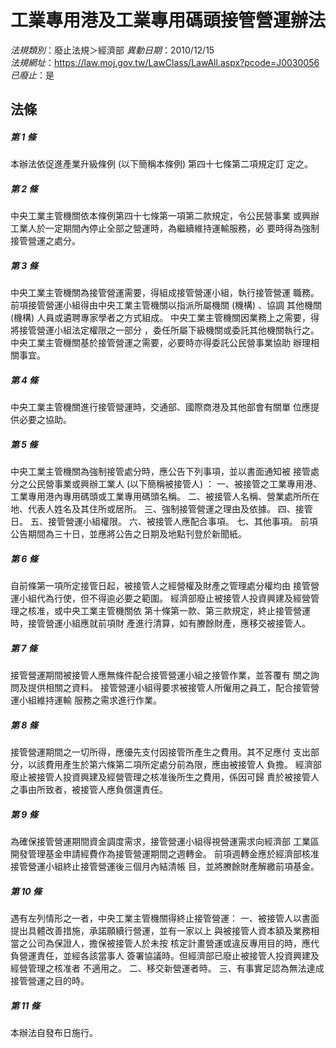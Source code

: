 # 工業專用港及工業專用碼頭接管營運辦法

*法規類別*：廢止法規＞經濟部
*異動日期*：2010/12/15  
*法規網址*：https://law.moj.gov.tw/LawClass/LawAll.aspx?pcode=J0030056
*已廢止*：是


## 法條
##### 第 1 條
本辦法依促進產業升級條例 (以下簡稱本條例) 第四十七條第二項規定訂
定之。

##### 第 2 條
中央工業主管機關依本條例第四十七條第一項第二款規定，令公民營事業
或興辦工業人於一定期間內停止全部之營運時，為繼續維持運輸服務，必
要時得為強制接管營運之處分。

##### 第 3 條
中央工業主管機關為接管營運需要，得組成接管營運小組，執行接管營運
職務。
前項接管營運小組得由中央工業主管機關以指派所屬機關 (機構) 、協調
其他機關 (機構) 人員或遴聘專家學者之方式組成。
中央工業主管機關因業務上之需要，得將接管營運小組法定權限之一部分
，委任所屬下級機關或委託其他機關執行之。
中央工業主管機關基於接管營運之需要，必要時亦得委託公民營事業協助
辦理相關事宜。

##### 第 4 條
中央工業主管機關進行接管營運時，交通部、國際商港及其他部會有關單
位應提供必要之協助。

##### 第 5 條
中央工業主管機關為強制接管處分時，應公告下列事項，並以書面通知被
接管處分之公民營事業或興辦工業人 (以下簡稱被接管人) ：
一、被接管之工業專用港、工業專用港內專用碼頭或工業專用碼頭名稱。
二、被接管人名稱、營業處所所在地、代表人姓名及其住所或居所。
三、強制接管營運之理由及依據。
四、接管日。
五、接管營運小組權限。
六、被接管人應配合事項。
七、其他事項。
前項公告期間為三十日，並應將公告之日期及地點刊登於新聞紙。

##### 第 6 條
自前條第一項所定接管日起，被接管人之經營權及財產之管理處分權均由
接管營運小組代為行使，但不得逾必要之範圍。
經濟部廢止被接管人投資興建及經營管理之核准，或中央工業主管機關依
第十條第一款、第三款規定，終止接管營運時，接管營運小組應就前項財
產進行清算，如有賸餘財產，應移交被接管人。

##### 第 7 條
接管營運期間被接管人應無條件配合接管營運小組之接管作業，並答覆有
關之詢問及提供相關之資料。
接管營運小組得要求被接管人所僱用之員工，配合接管營運小組維持運輸
服務之需求進行作業。

##### 第 8 條
接管營運期間之一切所得，應優先支付因接管所產生之費用。其不足應付
支出部分，以該費用產生於第六條第二項所定處分前為限，應由被接管人
負擔。
經濟部廢止被接管人投資興建及經營管理之核准後所生之費用，係因可歸
責於被接管人之事由所致者，被接管人應負償還責任。

##### 第 9 條
為確保接管營運期間資金調度需求，接管營運小組得視營運需求向經濟部
工業區開發管理基金申請經費作為接管營運期間之週轉金。
前項週轉金應於經濟部核准接管營運小組終止接管營運後三個月內結清帳
目，並將賸餘財產解繳前項基金。

##### 第 10 條
遇有左列情形之一者，中央工業主管機關得終止接管營運：
一、被接管人以書面提出具體改善措施，承諾願續行營運，並有一家以上
    與被接管人資本額及業務相當之公司為保證人，擔保被接管人於未按
    核定計畫營運或違反專用目的時，應代負營運責任，並經各該當事人
    簽署協議時。但經濟部已廢止被接管人投資興建及經營管理之核准者
    不適用之。
二、移交新營運者時。
三、有事實足認為無法達成接管營運之目的時。


##### 第 11 條
本辦法自發布日施行。


